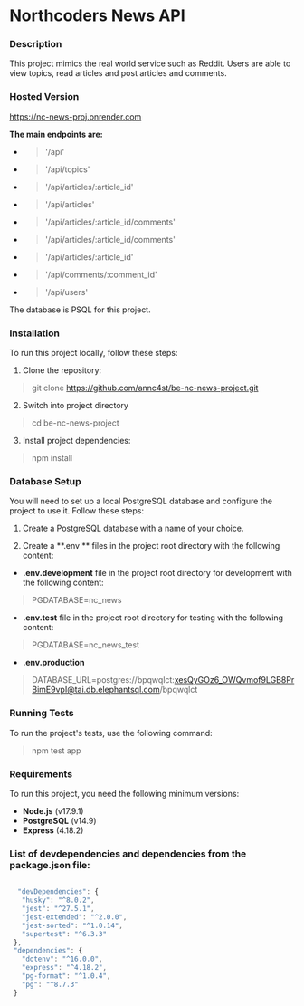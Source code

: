 # Northcoders News API

### Description
This project mimics the real world service such as Reddit.
Users are able to view topics, read articles and post articles and comments.

### Hosted Version
https://nc-news-proj.onrender.com

**The main endpoints are:**
- > '/api' 
- > '/api/topics'
- > '/api/articles/:article_id'
- > '/api/articles'
- > '/api/articles/:article_id/comments'
- > '/api/articles/:article_id/comments'
- > '/api/articles/:article_id'
- > '/api/comments/:comment_id'
- > '/api/users'

The database is PSQL for this project.

### Installation
To run this project locally, follow these steps:
1. Clone the repository:
> git clone https://github.com/annc4st/be-nc-news-project.git
2. Switch into project directory
> cd be-nc-news-project 
3. Install project dependencies:
> npm install

### Database Setup
You will need to set up a local PostgreSQL database and configure the project to use it. Follow these steps:

1. Create a PostgreSQL database with a name of your choice.

2. Create a **.env ** files in the project root directory with the following content:
- **.env.development** file in the project root directory for development with the following content:
> PGDATABASE=nc_news

- **.env.test** file in the project root directory for testing with the following content:
>PGDATABASE=nc_news_test

- **.env.production** 
> DATABASE_URL=postgres://bpqwqlct:xesQyGOz6_OWQvmof9LGB8PrBimE9vpI@tai.db.elephantsql.com/bpqwqlct
 
### Running Tests
To run the project's tests, use the following command:
> npm test app

### Requirements
To run this project, you need the following minimum versions:

- **Node.js** (v17.9.1)
- **PostgreSQL** (v14.9)
- **Express** (4.18.2)

### List of devdependencies and dependencies from the package.json file:

 ```javascript

   "devDependencies": {
    "husky": "^8.0.2",
    "jest": "^27.5.1",
    "jest-extended": "^2.0.0",
    "jest-sorted": "^1.0.14",
    "supertest": "^6.3.3"
  },
  "dependencies": {
    "dotenv": "^16.0.0",
    "express": "^4.18.2",
    "pg-format": "^1.0.4",
    "pg": "^8.7.3"
  }


